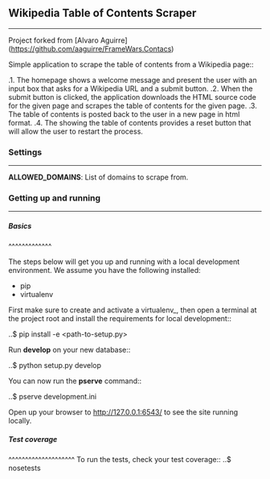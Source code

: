 ## Wikipedia Table of Contents Scraper
***

Project forked from [Alvaro Aguirre] (https://github.com/aaguirre/FrameWars.Contacs)

Simple application to scrape the table of contents from a Wikipedia page::

.1. The homepage shows a welcome message and present the user with an input box that asks for a Wikipedia URL
    and a submit button.
.2. When the submit button is clicked, the application downloads the HTML source code for the given page and scrapes
    the table of contents for the given page.
.3. The table of contents is posted back to the user in a new page in html format.
.4. The showing the table of contents provides a reset button that will allow the user to restart the process.

### Settings
------------
**ALLOWED_DOMAINS**: List of domains to scrape from.


### Getting up and running
---------------------------

##### Basics
^^^^^^^^^^^^^

The steps below will get you up and running with a local development environment.
We assume you have the following installed:

* pip
* virtualenv

First make sure to create and activate a virtualenv_, then open a terminal at the project root and install the
requirements for local development::

..$ pip install -e <path-to-setup.py>

Run **develop** on your new database::

..$ python setup.py develop

You can now run the **pserve** command::

..$ pserve development.ini

Open up your browser to http://127.0.0.1:6543/ to see the site running locally.


##### Test coverage
^^^^^^^^^^^^^^^^^^^^
To run the tests, check your test coverage::
..$ nosetests
